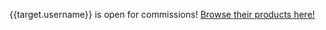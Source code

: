 {{target.username}} is open for commissions! [Browse their products here!](/profile/{{target.username}}/products/)